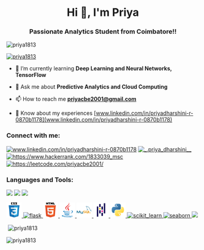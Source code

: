 <h1 align="center">Hi 👋, I'm Priya</h1>
<h3 align="center">Passionate Analytics Student from Coimbatore!!</h3>

<p align="left"> <img src="https://komarev.com/ghpvc/?username=priya1813&label=Profile%20views&color=0e75b6&style=flat" alt="priya1813" /> </p>

<p align="left"> <a href="https://github.com/ryo-ma/github-profile-trophy"><img src="https://github-profile-trophy.vercel.app/?username=priya1813" alt="priya1813" /></a> </p>

- 🌱 I’m currently learning **Deep Learning and Neural Networks, TensorFlow**

- 💬 Ask me about **Predictive Analytics and Cloud Computing**

- 📫 How to reach me **priyacbe2001@gmail.com**

- 📄 Know about my experiences [www.linkedin.com/in/priyadharshini-r-0870b1178](www.linkedin.com/in/priyadharshini-r-0870b1178)

<h3 align="left">Connect with me:</h3>
<p align="left">
<a href="https://linkedin.com/in/www.linkedin.com/in/priyadharshini-r-0870b1178" target="blank"><img align="center" src="https://raw.githubusercontent.com/rahuldkjain/github-profile-readme-generator/master/src/images/icons/Social/linked-in-alt.svg" alt="www.linkedin.com/in/priyadharshini-r-0870b1178" height="30" width="40" /></a>
<a href="https://instagram.com/_.priya_dharshini__" target="blank"><img align="center" src="https://raw.githubusercontent.com/rahuldkjain/github-profile-readme-generator/master/src/images/icons/Social/instagram.svg" alt="_.priya_dharshini__" height="30" width="40" /></a>
<a href="https://www.hackerrank.com/https://www.hackerrank.com/1833039_msc" target="blank"><img align="center" src="https://raw.githubusercontent.com/rahuldkjain/github-profile-readme-generator/master/src/images/icons/Social/hackerrank.svg" alt="https://www.hackerrank.com/1833039_msc" height="30" width="40" /></a>
<a href="https://www.leetcode.com/https://leetcode.com/priyacbe2001/" target="blank"><img align="center" src="https://raw.githubusercontent.com/rahuldkjain/github-profile-readme-generator/master/src/images/icons/Social/leet-code.svg" alt="https://leetcode.com/priyacbe2001/" height="30" width="40" /></a>
</p>

<h3 align="left">Languages and Tools:</h3>
<img src="{https://img.shields.io/badge/Tableau-E97627?style=for-the-badge&logo=Tableau&logoColor=white}"/>
<img src="{https://img.shields.io/badge/Microsoft_Excel-217346?style=for-the-badge&logo=microsoft-excel&logoColor=white}" />
<img src="{https://img.shields.io/badge/Colab-F9AB00?style=for-the-badge&logo=googlecolab&color=525252}" />
<p align="left"> <a href="https://www.w3schools.com/css/" target="_blank" rel="noreferrer"> <img src="https://raw.githubusercontent.com/devicons/devicon/master/icons/css3/css3-original-wordmark.svg" alt="css3" width="40" height="40"/> </a> <a href="https://flask.palletsprojects.com/" target="_blank" rel="noreferrer"> <img src="https://www.vectorlogo.zone/logos/pocoo_flask/pocoo_flask-icon.svg" alt="flask" width="40" height="40"/> </a> <a href="https://www.w3.org/html/" target="_blank" rel="noreferrer"> <img src="https://raw.githubusercontent.com/devicons/devicon/master/icons/html5/html5-original-wordmark.svg" alt="html5" width="40" height="40"/> </a> <a href="https://www.java.com" target="_blank" rel="noreferrer"> <img src="https://raw.githubusercontent.com/devicons/devicon/master/icons/java/java-original.svg" alt="java" width="40" height="40"/> </a> <a href="https://www.mysql.com/" target="_blank" rel="noreferrer"> <img src="https://raw.githubusercontent.com/devicons/devicon/master/icons/mysql/mysql-original-wordmark.svg" alt="mysql" width="40" height="40"/> </a> <a href="https://pandas.pydata.org/" target="_blank" rel="noreferrer"> <img src="https://raw.githubusercontent.com/devicons/devicon/2ae2a900d2f041da66e950e4d48052658d850630/icons/pandas/pandas-original.svg" alt="pandas" width="40" height="40"/> </a> <a href="https://www.python.org" target="_blank" rel="noreferrer"> <img src="https://raw.githubusercontent.com/devicons/devicon/master/icons/python/python-original.svg" alt="python" width="40" height="40"/> </a> <a href="https://scikit-learn.org/" target="_blank" rel="noreferrer"> <img src="https://upload.wikimedia.org/wikipedia/commons/0/05/Scikit_learn_logo_small.svg" alt="scikit_learn" width="40" height="40"/> </a> <a href="https://seaborn.pydata.org/" target="_blank" rel="noreferrer"> <img src="https://seaborn.pydata.org/_images/logo-mark-lightbg.svg" alt="seaborn" width="40" height="40"/> <img src="{https://img.shields.io/badge/Tableau-E97627?style=for-the-badge&logo=Tableau&logoColor=white}" /></a> </p>

<p>&nbsp;<img align="center" src="https://github-readme-stats.vercel.app/api?username=priya1813&show_icons=true&locale=en" alt="priya1813" /></p>

<p><img align="center" src="https://github-readme-streak-stats.herokuapp.com/?user=priya1813&" alt="priya1813" /></p>
